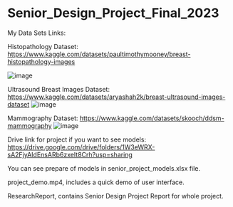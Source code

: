 # Senior_Design_Project_Final_2023

My Data Sets Links:

Histopathology Dataset: https://www.kaggle.com/datasets/paultimothymooney/breast-histopathology-images

![image](https://github.com/yasemindk/Senior_Design_Project_Final_2023/assets/87904147/3962a09e-f6d6-44c7-98c1-1a1fc609c058)

Ultrasound Breast Images Dataset: https://www.kaggle.com/datasets/aryashah2k/breast-ultrasound-images-dataset
![image](https://github.com/yasemindk/Senior_Design_Project_Final_2023/assets/87904147/eb94d91d-244b-46c5-9616-1e7651897337)


Mammography Dataset: https://www.kaggle.com/datasets/skooch/ddsm-mammography
![image](https://github.com/yasemindk/Senior_Design_Project_Final_2023/assets/87904147/a4d4cf05-d839-4919-be3d-d00e0a3d203b)

Drive link for project if you want to see models: https://drive.google.com/drive/folders/1W3eWRX-sA2FjyAIdEnsARb6zxeIt8Crh?usp=sharing

You can see prepare of models in senior_project_models.xlsx file.

project_demo.mp4, includes a quick demo of user interface.

ResearchReport, contains Senior Design Project Report for whole project.
